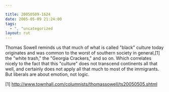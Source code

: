```yaml
---

title: 20050509-1624
date: 2005-05-09 21:24:00
tags:
  - ", "uncategorized
layout: rut
---
```


<p>Thomas Sowell reminds us that much of what is called "black"
culture today originates and was common to the worst of southern
society in general,[1] the "white trash," the "Georgia Crackers,"
and so on.  Which correlates nicely to the fact that this "culture"
does not transcend continents all that well, and certainly does not
apply all that much to most of the immigrants.  But liberals are
about emotion, not logic.</p>

[1] http://www.townhall.com/columnists/thomassowell/ts20050505.shtml

